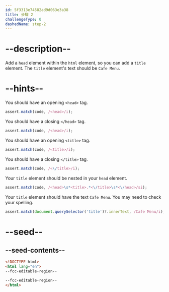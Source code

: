 ```yaml
---
id: 5f3313e74582ad9d063e3a38
title: 步驟 2
challengeType: 0
dashedName: step-2
---
```


# --description--

Add a `head` element within the `html` element, so you can add a `title` element. The `title` element's text should be `Cafe Menu`.

# --hints--

You should have an opening `<head>` tag.

```js
assert.match(code, /<head>/i);
```

You should have a closing `</head>` tag.

```js
assert.match(code, /<head>/i);
```

You should have an opening `<title>` tag.

```js
assert.match(code, /<title>/i);
```

You should have a closing `</title>` tag.

```js
assert.match(code, /<\/title>/i);
```

Your `title` element should be nested in your `head` element.

```js
assert.match(code, /<head>\s*<title>.*<\/title>\s*<\/head>/si);
```

Your `title` element should have the text `Cafe Menu`. You may need to check your spelling.

```js
assert.match(document.querySelector('title')?.innerText, /Cafe Menu/i);
```

# --seed--

## --seed-contents--

```html
<!DOCTYPE html>
<html lang="en">
--fcc-editable-region--

--fcc-editable-region--
</html>
```
